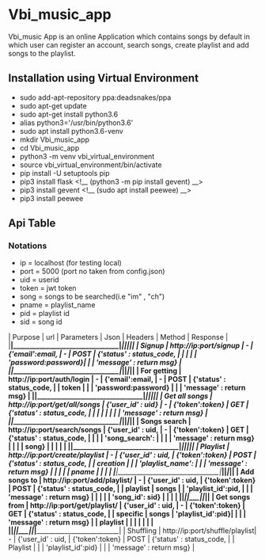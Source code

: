 # Vbi_music_app

Vbi_music App is an online Application which contains songs by default in which user can register an account, search songs, create playlist and add songs to the
playlist.


## Installation using Virtual Environment
* sudo add-apt-repository ppa:deadsnakes/ppa
* sudo apt-get update
* sudo apt-get install python3.6
* alias python3='/usr/bin/python3.6'
* sudo apt install python3.6-venv
* mkdir Vbi_music_app
* cd Vbi_music_app
* python3 -m venv vbi_virtual_environment
* source vbi_virtual_environment/bin/activate
* pip install -U setuptools pip
* pip3 install flask
<!__ (python3 -m pip install gevent) __>
* pip3 install gevent
<!__ (sudo apt install peewee) __>
* pip3 install peewee

## Api Table

### Notations

* ip = localhost (for testing local)
* port = 5000 (port no taken from config.json)
* uid = userid 
* token = jwt token
* song = songs to be searched(i.e "im" , "ch")
* pname = playlist_name
* pid = playlist id
* sid = song id


| Purpose        |  url                           | Parameters        |  Json                |   Headers       | Method  |   Response                   |
|________________|________________________________|___________________|______________________|_________________|_________|______________________________|
|  Signup        |  http://ip:port/signup         |      -            | {'email':email,      |        -        |  POST   |   {'status' : status_code,   |
|                |                                |                   |   'password:password}|                 |         |     'message' : return msg}  |
|________________|________________________________|___________________|______________________|_________________|_________|______________________________|
| For getting    |  http://ip:port/auth/login     |      -            | {'email':email,      |        -        |  POST   |   {'status' : status_code,   |
|    token       |                                |                   | 'password:password}  |                 |         |   'message' : return msg}    |
|________________|________________________________|___________________|______________________|_________________|_________|______________________________|
| Get all songs  | http://ip:port/get/all/songs   | {'user_id' : uid} |        -             | {'token':token} |  GET    |   {'status' : status_code,   |
|                |                                |                   |                      |                 |         |   'message' : return msg}    |
|________________|________________________________|___________________|______________________|_________________|_________|______________________________|
| Songs search   | http://ip:port/search/songs    | {'user_id' : uid, |         -            | {'token':token} |  GET    |   {'status' : status_code,   |
|                |                                |  'song_search':   |                      |                 |         |    'message' : return msg}   |
|                |                                |       song}       |                      |                 |         |                              |
|________________|________________________________|___________________|______________________|_________________|_________|______________________________|
|   Playlist     | http://ip:port/create/playlist |      -            | {'user_id' : uid,    | {'token':token} |  POST   |   {'status' : status_code,   |
|   creation     |                                |                   |  'playlist_name':    |                 |         |     'message' : return msg}  |
|                |                                |                   |      pname           |                 |         |                              |
|________________|________________________________|___________________|______________________|_________________|_________|______________________________|
|  Add songs to  | http://ip:port/add/playlist/   |       -           | {'user_id' : uid,    | {'token':token} |  POST   |    {'status' : status_code,  |
|    playlist    |                       songs    |                   |  'playlist_id':pid,  |                 |         |     'message' : return msg}  |
|                |                                |                   |   'song_id': sid}    |                 |         |                              |
|________________|________________________________|___________________|______________________|_________________|_________|______________________________|
| Get songs from | http://ip:port/get/playlist/   | {'user_id' : uid, |         -            | {'token':token} |  GET    |    {'status' : status_code,  |
|   specific     |                        songs   | 'playlist_id':pid}|                      |                 |         |    'message' : return msg}   |
|   playlist     |                                |                   |                      |                 |         |                              |
|________________|________________________________|___________________|______________________|_________________|_________|______________________________|
|    Shuffling   | http://ip:port/shuffle/playlist|       -           | {'user_id' : uid,    | {'token':token} |  POST   |   {'status' : status_code,   |
|     Playlist   |                                |                   | 'playlist_id':pid}   |                 |         |    'message' : return msg}   |


